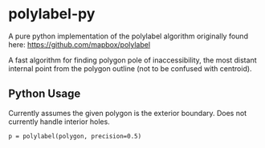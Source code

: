 # polylabel-py
A pure python implementation of the polylabel algorithm originally 
found here: https://github.com/mapbox/polylabel

A fast algorithm for finding polygon pole of inaccessibility, the most 
distant internal point from the polygon outline (not to be confused with centroid).


## Python Usage
Currently assumes the given polygon is the exterior boundary.  Does not currently handle interior holes.
```
p = polylabel(polygon, precision=0.5)

```
